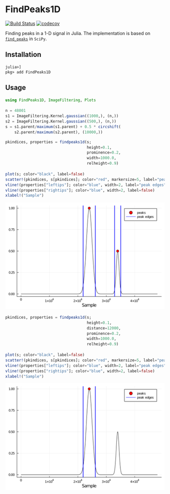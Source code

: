 # FindPeaks1D
[![Build Status](https://travis-ci.org/ymtoo/FindPeaks1D.jl.svg?branch=master)](https://travis-ci.org/ymtoo/FindPeaks1D.jl)
[![codecov](https://codecov.io/gh/ymtoo/FindPeaks1D.jl/branch/master/graph/badge.svg)](https://codecov.io/gh/ymtoo/FindPeaks1D.jl)


Finding peaks in a 1-D signal in Julia. The implementation is based on [`find_peaks`](https://docs.scipy.org/doc/scipy/reference/generated/scipy.signal.find_peaks.html) in `SciPy`.

## Installation
```julia-repl
julia>]
pkg> add FindPeaks1D
```

## Usage
```julia
using FindPeaks1D, ImageFiltering, Plots

n = 48001
s1 = ImageFiltering.Kernel.gaussian((1000,), (n,))
s2 = ImageFiltering.Kernel.gaussian((500,), (n,))
s = s1.parent/maximum(s1.parent) + 0.5 * circshift(
    s2.parent/maximum(s2.parent), (10000,))
```
```julia
pkindices, properties = findpeaks1d(s; 
                                    height=0.1, 
                                    prominence=0.2, 
                                    width=1000.0, 
                                    relheight=0.9)

plot(s; color="black", label=false)
scatter!(pkindices, s[pkindices]; color="red", markersize=5, label="peaks")
vline!(properties["leftips"]; color="blue", width=2, label="peak edges")
vline!(properties["rightips"]; color="blue", width=2, label=false)
xlabel!("Sample")
```
![window](peaks-1.svg)
```julia
pkindices, properties = findpeaks1d(s; 
                                    height=0.1, 
                                    distance=12000, 
                                    prominence=0.2, 
                                    width=1000.0, 
                                    relheight=0.9)

plot(s; color="black", label=false)
scatter!(pkindices, s[pkindices]; color="red", markersize=5, label="peaks")
vline!(properties["leftips"]; color="blue", width=2, label="peak edges")
vline!(properties["rightips"]; color="blue", width=2, label=false)
xlabel!("Sample")
```
![window](peaks-2.svg)